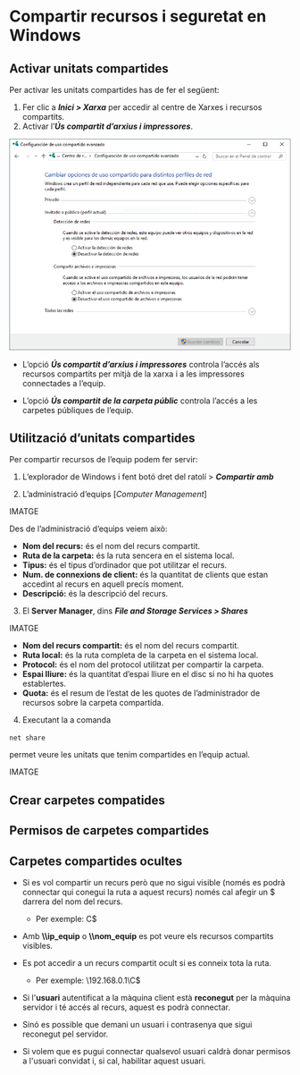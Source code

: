 # Compartir recursos i seguretat en Windows

## Activar unitats compartides

Per activar les unitats compartides has de fer el següent:

1. Fer clic a **_Inici > Xarxa_** per accedir al centre de Xarxes i recursos compartits.
2. Activar l’**_Ús compartit d’arxius i impressores_**.

![](/assets/win-activar-us-compartit.PNG)

* L’opció **_Ús compartit d’arxius i impressores_** controla l’accés als recursos compartits per mitjà de la xarxa i a les impressores connectades a l’equip.

* L’opció **_Ús compartit de la carpeta públic_** controla l’accés a les carpetes públiques de l’equip.  

## Utilització d’unitats compartides

Per compartir recursos de l’equip podem fer servir:

1. L’explorador de Windows i fent botó dret del ratolí > **_Compartir amb_**

2. L’administració d’equips [_Computer Management_]

  IMATGE

  Des de l’administració d’equips veiem això:
    
  * **Nom del recurs:** és el nom del recurs compartit.
  * **Ruta de la carpeta:** és la ruta sencera en el sistema local.
  * **Tipus:** és el tipus d’ordinador que pot utilitzar el recurs.
  * **Num. de connexions de client:** és la quantitat de clients que estan accedint al recurs en aquell precís moment.
  * **Descripció:** és la descripció del recurs.

3. El **Server Manager**, dins **_File and Storage Services > Shares_**

  IMATGE

  * **Nom del recurs compartit:** és el nom del recurs compartit.
  * **Ruta local:** és la ruta completa de la carpeta en el sistema local.
  * **Protocol:** és el nom del protocol utilitzat per compartir la carpeta.
  * **Espai lliure:** és la quantitat d’espai lliure en el disc si no hi ha quotes establertes.
  * **Quota:** és el resum de l’estat de les quotes de l’administrador de recursos sobre la carpeta compartida.
  
4. Executant la a comanda 

  ```net share```

  permet veure les unitats que tenim compartides en l’equip actual.
  
  IMATGE
  
  
## Crear carpetes compatides

## Permisos de carpetes compartides

## Carpetes compartides ocultes

* Si es vol compartir un recurs però que no sigui visible (només es podrà connectar qui conegui la ruta a aquest recurs) només cal afegir un $ darrera del nom del recurs.
  * Per exemple: C$
  
* Amb **\\\ip_equip** o **\\\nom_equip** es pot veure els recursos compartits visibles.

* Es pot accedir a un recurs compartit ocult si es conneix tota la ruta.
  * Per exemple: \\192.168.0.1\C$

* Si l'**usuari** autentificat a la màquina client està **reconegut** per la màquina servidor i té accés al recurs, aquest es podrà connectar.

* Sinó es possible que demani un usuari i contrasenya que sigui reconegut pel servidor.

* Si volem que es pugui connectar qualsevol usuari caldrà donar permisos a l'usuari convidat i, si cal, habilitar aquest usuari.



